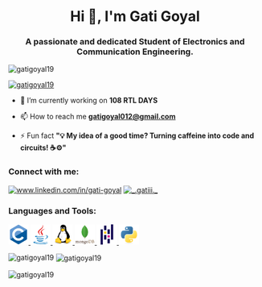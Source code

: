 
<h1 align="center">Hi 👋, I'm Gati Goyal</h1>
<h3 align="center">A passionate and dedicated Student of Electronics and Communication Engineering.</h3>

<p align="left"> <img src="https://komarev.com/ghpvc/?username=gatigoyal19&label=Profile%20views&color=0e75b6&style=flat" alt="gatigoyal19" /> </p>

<p align="left"> <a href="https://github.com/ryo-ma/github-profile-trophy"><img src="https://github-profile-trophy.vercel.app/?username=gatigoyal19" alt="gatigoyal19" /></a> </p>

- 🔭 I’m currently working on **108 RTL DAYS**

- 📫 How to reach me **gatigoyal012@gmail.com**

- ⚡ Fun fact **"💡 My idea of a good time? Turning caffeine into code and circuits! ☕⚙️"**

<h3 align="left">Connect with me:</h3>
<p align="left">
<a href="https://linkedin.com/in/www.linkedin.com/in/gati-goyal" target="blank"><img align="center" src="https://raw.githubusercontent.com/rahuldkjain/github-profile-readme-generator/master/src/images/icons/Social/linked-in-alt.svg" alt="www.linkedin.com/in/gati-goyal" height="30" width="40" /></a>
<a href="https://instagram.com/_.gatiii._" target="blank"><img align="center" src="https://raw.githubusercontent.com/rahuldkjain/github-profile-readme-generator/master/src/images/icons/Social/instagram.svg" alt="_.gatiii._" height="30" width="40" /></a>
</p>

<h3 align="left">Languages and Tools:</h3>
<p align="left"> <a href="https://www.cprogramming.com/" target="_blank" rel="noreferrer"> <img src="https://raw.githubusercontent.com/devicons/devicon/master/icons/c/c-original.svg" alt="c" width="40" height="40"/> </a> <a href="https://www.java.com" target="_blank" rel="noreferrer"> <img src="https://raw.githubusercontent.com/devicons/devicon/master/icons/java/java-original.svg" alt="java" width="40" height="40"/> </a> <a href="https://www.linux.org/" target="_blank" rel="noreferrer"> <img src="https://raw.githubusercontent.com/devicons/devicon/master/icons/linux/linux-original.svg" alt="linux" width="40" height="40"/> </a> <a href="https://www.mongodb.com/" target="_blank" rel="noreferrer"> <img src="https://raw.githubusercontent.com/devicons/devicon/master/icons/mongodb/mongodb-original-wordmark.svg" alt="mongodb" width="40" height="40"/> </a> <a href="https://pandas.pydata.org/" target="_blank" rel="noreferrer"> <img src="https://raw.githubusercontent.com/devicons/devicon/2ae2a900d2f041da66e950e4d48052658d850630/icons/pandas/pandas-original.svg" alt="pandas" width="40" height="40"/> </a> <a href="https://www.python.org" target="_blank" rel="noreferrer"> <img src="https://raw.githubusercontent.com/devicons/devicon/master/icons/python/python-original.svg" alt="python" width="40" height="40"/> </a> </p>

<p><img align="left" src="https://github-readme-stats.vercel.app/api/top-langs?username=gatigoyal19&show_icons=true&locale=en&layout=compact" alt="gatigoyal19" /></p>

<p>&nbsp;<img align="center" src="https://github-readme-stats.vercel.app/api?username=gatigoyal19&show_icons=true&locale=en" alt="gatigoyal19" /></p>

<p><img align="center" src="https://github-readme-streak-stats.herokuapp.com/?user=gatigoyal19&" alt="gatigoyal19" /></p>
